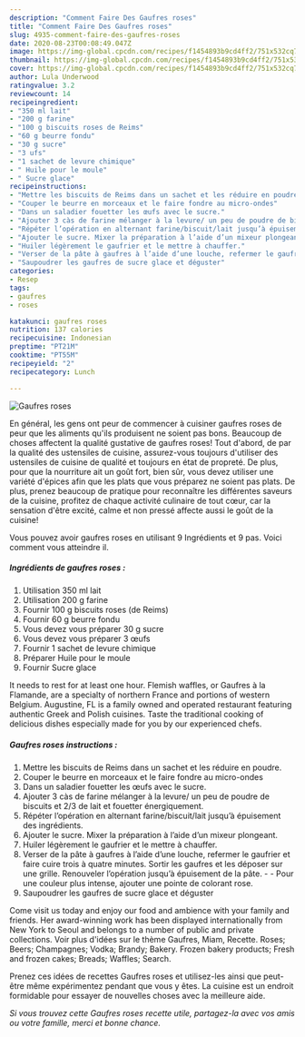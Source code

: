 ```yaml
---
description: "Comment Faire Des Gaufres roses"
title: "Comment Faire Des Gaufres roses"
slug: 4935-comment-faire-des-gaufres-roses
date: 2020-08-23T00:08:49.047Z
image: https://img-global.cpcdn.com/recipes/f1454893b9cd4ff2/751x532cq70/gaufres-roses-photo-principale-de-la-recette.jpg
thumbnail: https://img-global.cpcdn.com/recipes/f1454893b9cd4ff2/751x532cq70/gaufres-roses-photo-principale-de-la-recette.jpg
cover: https://img-global.cpcdn.com/recipes/f1454893b9cd4ff2/751x532cq70/gaufres-roses-photo-principale-de-la-recette.jpg
author: Lula Underwood
ratingvalue: 3.2
reviewcount: 14
recipeingredient:
- "350 ml lait"
- "200 g farine"
- "100 g biscuits roses de Reims"
- "60 g beurre fondu"
- "30 g sucre"
- "3 ufs"
- "1 sachet de levure chimique"
- " Huile pour le moule"
- " Sucre glace"
recipeinstructions:
- "Mettre les biscuits de Reims dans un sachet et les réduire en poudre."
- "Couper le beurre en morceaux et le faire fondre au micro-ondes"
- "Dans un saladier fouetter les œufs avec le sucre."
- "Ajouter 3 càs de farine mélanger à la levure/ un peu de poudre de biscuits et 2/3 de lait et fouetter énergiquement."
- "Répéter l’opération en alternant farine/biscuit/lait jusqu’à épuisement des ingrédients."
- "Ajouter le sucre. Mixer la préparation à l’aide d’un mixeur plongeant."
- "Huiler légèrement le gaufrier et le mettre à chauffer."
- "Verser de la pâte à gaufres à l’aide d’une louche, refermer le gaufrier et faire cuire trois à quatre minutes. Sortir les gaufres et les déposer sur une grille. Renouveler l’opération jusqu’à épuisement de la pâte.  Pour une couleur plus intense, ajouter une pointe de colorant rose."
- "Saupoudrer les gaufres de sucre glace et déguster"
categories:
- Resep
tags:
- gaufres
- roses

katakunci: gaufres roses 
nutrition: 137 calories
recipecuisine: Indonesian
preptime: "PT21M"
cooktime: "PT55M"
recipeyield: "2"
recipecategory: Lunch

---
```



![Gaufres roses](https://img-global.cpcdn.com/recipes/f1454893b9cd4ff2/751x532cq70/gaufres-roses-photo-principale-de-la-recette.jpg)

En général, les gens ont peur de commencer à cuisiner gaufres roses de peur que les aliments qu'ils produisent ne soient pas bons. Beaucoup de choses affectent la qualité gustative de gaufres roses! Tout d'abord, de par la qualité des ustensiles de cuisine, assurez-vous toujours d'utiliser des ustensiles de cuisine de qualité et toujours en état de propreté. De plus, pour que la nourriture ait un goût fort, bien sûr, vous devez utiliser une variété d'épices afin que les plats que vous préparez ne soient pas plats. De plus, prenez beaucoup de pratique pour reconnaître les différentes saveurs de la cuisine, profitez de chaque activité culinaire de tout cœur, car la sensation d'être excité, calme et non pressé affecte aussi le goût de la cuisine!

<!--inarticleads1-->

Vous pouvez avoir gaufres roses en utilisant 9 Ingrédients et 9 pas. Voici comment vous atteindre il.

##### Ingrédients de gaufres roses :

1. Utilisation 350 ml lait
1. Utilisation 200 g farine
1. Fournir 100 g biscuits roses (de Reims)
1. Fournir 60 g beurre fondu
1. Vous devez vous préparer 30 g sucre
1. Vous devez vous préparer 3 œufs
1. Fournir 1 sachet de levure chimique
1. Préparer  Huile pour le moule
1. Fournir  Sucre glace


It needs to rest for at least one hour. Flemish waffles, or Gaufres à la Flamande, are a specialty of northern France and portions of western Belgium. Augustine, FL is a family owned and operated restaurant featuring authentic Greek and Polish cuisines. Taste the traditional cooking of delicious dishes especially made for you by our experienced chefs. 

<!--inarticleads2-->

##### Gaufres roses instructions :

1. Mettre les biscuits de Reims dans un sachet et les réduire en poudre.
1. Couper le beurre en morceaux et le faire fondre au micro-ondes
1. Dans un saladier fouetter les œufs avec le sucre.
1. Ajouter 3 càs de farine mélanger à la levure/ un peu de poudre de biscuits et 2/3 de lait et fouetter énergiquement.
1. Répéter l’opération en alternant farine/biscuit/lait jusqu’à épuisement des ingrédients.
1. Ajouter le sucre. Mixer la préparation à l’aide d’un mixeur plongeant.
1. Huiler légèrement le gaufrier et le mettre à chauffer.
1. Verser de la pâte à gaufres à l’aide d’une louche, refermer le gaufrier et faire cuire trois à quatre minutes. Sortir les gaufres et les déposer sur une grille. Renouveler l’opération jusqu’à épuisement de la pâte. -  - Pour une couleur plus intense, ajouter une pointe de colorant rose.
1. Saupoudrer les gaufres de sucre glace et déguster


Come visit us today and enjoy our food and ambience with your family and friends. Her award-winning work has been displayed internationally from New York to Seoul and belongs to a number of public and private collections. Voir plus d&#39;idées sur le thème Gaufres, Miam, Recette. Roses; Beers; Champagnes; Vodka; Brandy; Bakery. Frozen bakery products; Fresh and frozen cakes; Breads; Waffles; Search. 

<!--inarticleads1-->

<p>
Prenez ces idées de recettes Gaufres roses et utilisez-les ainsi que peut-être même expérimentez pendant que vous y êtes. La cuisine est un endroit formidable pour essayer de nouvelles choses avec la meilleure aide.
</p>

<p>
<i>Si vous trouvez cette Gaufres roses recette utile, partagez-la avec vos amis ou votre famille, merci et bonne chance.</i>
</p>
